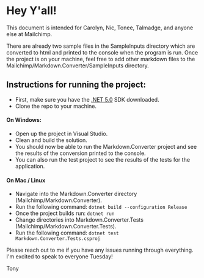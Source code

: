 # Hey Y'all!

This document is intended for Carolyn, Nic, Tonee, Talmadge, and anyone else at Mailchimp.

There are already two sample files in the SampleInputs directory which are converted to html and printed to the console when the program is run. Once the project is on your machine, feel free to add other markdown files to the Mailchimp/Markdown.Converter/SampleInputs directory.

## Instructions for running the project:

- First, make sure you have the [.NET 5.0](https://dotnet.microsoft.com/download) SDK downloaded.
- Clone the repo to your machine.

#### On Windows:

- Open up the project in Visual Studio.
- Clean and build the solution.
- You should now be able to run the Markdown.Converter project and see the results of the conversion printed to the console. 
- You can also run the test project to see the results of the tests for the application. 

#### On Mac / Linux

- Navigate into the Markdown.Converter directory (Mailchimp/Markdown.Converter).
- Run the following command: ```dotnet build --configuration Release```
- Once the project builds run: ```dotnet run```
- Change directories into Markdown.Converter.Tests  (Mailchimp/Markdown.Converter.Tests).
- Run the following command: ```dotnet test Markdown.Converter.Tests.csproj```

Please reach out to me if you have any issues running through everything. I'm excited to speak to everyone Tuesday!

Tony
